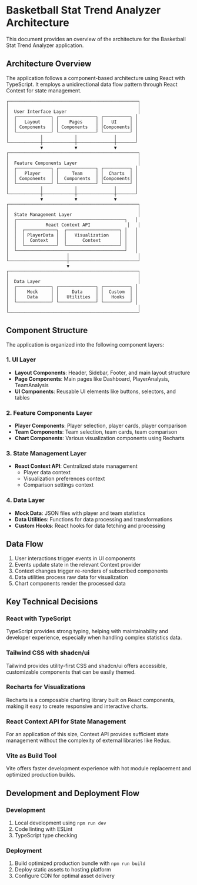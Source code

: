 # Basketball Stat Trend Analyzer Architecture

This document provides an overview of the architecture for the Basketball Stat Trend Analyzer application.

## Architecture Overview

The application follows a component-based architecture using React with TypeScript. It employs a unidirectional data flow pattern through React Context for state management.

```
┌─────────────────────────────────────────────────┐
│                                                 │
│  User Interface Layer                           │
│  ┌─────────────┐ ┌──────────────┐ ┌──────────┐ │
│  │   Layout    │ │    Pages     │ │   UI     │ │
│  │ Components  │ │ Components   │ │Components│ │
│  └─────────────┘ └──────────────┘ └──────────┘ │
│            │            │              │       │
└────────────┼────────────┼──────────────┼───────┘
             ▼            ▼              ▼
┌─────────────────────────────────────────────────┐
│                                                 │
│  Feature Components Layer                       │
│  ┌─────────────┐ ┌──────────────┐ ┌──────────┐ │
│  │   Player    │ │     Team     │ │  Charts  │ │
│  │ Components  │ │  Components  │ │Components│ │
│  └─────────────┘ └──────────────┘ └──────────┘ │
│            │            │              │       │
└────────────┼────────────┼──────────────┼───────┘
             ▼            ▼              ▼
┌─────────────────────────────────────────────────┐
│                                                 │
│  State Management Layer                         │
│  ┌─────────────────────────────────────────┐   │
│  │           React Context API              │   │
│  │  ┌────────────┐  ┌────────────────────┐ │   │
│  │  │ PlayerData │  │   Visualization    │ │   │
│  │  │  Context   │  │      Context       │ │   │
│  │  └────────────┘  └────────────────────┘ │   │
│  └─────────────────────────────────────────┘   │
│                      │                          │
└──────────────────────┼──────────────────────────┘
                       ▼
┌─────────────────────────────────────────────────┐
│                                                 │
│  Data Layer                                     │
│  ┌─────────────┐ ┌──────────────┐ ┌──────────┐ │
│  │    Mock     │ │     Data     │ │  Custom  │ │
│  │    Data     │ │   Utilities  │ │   Hooks  │ │
│  └─────────────┘ └──────────────┘ └──────────┘ │
│                                                 │
└─────────────────────────────────────────────────┘
```

## Component Structure

The application is organized into the following component layers:

### 1. UI Layer
- **Layout Components**: Header, Sidebar, Footer, and main layout structure
- **Page Components**: Main pages like Dashboard, PlayerAnalysis, TeamAnalysis
- **UI Components**: Reusable UI elements like buttons, selectors, and tables

### 2. Feature Components Layer
- **Player Components**: Player selection, player cards, player comparison
- **Team Components**: Team selection, team cards, team comparison
- **Chart Components**: Various visualization components using Recharts

### 3. State Management Layer
- **React Context API**: Centralized state management
  - Player data context
  - Visualization preferences context
  - Comparison settings context

### 4. Data Layer
- **Mock Data**: JSON files with player and team statistics
- **Data Utilities**: Functions for data processing and transformations
- **Custom Hooks**: React hooks for data fetching and processing

## Data Flow

1. User interactions trigger events in UI components
2. Events update state in the relevant Context provider
3. Context changes trigger re-renders of subscribed components
4. Data utilities process raw data for visualization
5. Chart components render the processed data

## Key Technical Decisions

### React with TypeScript
TypeScript provides strong typing, helping with maintainability and developer experience, especially when handling complex statistics data.

### Tailwind CSS with shadcn/ui
Tailwind provides utility-first CSS and shadcn/ui offers accessible, customizable components that can be easily themed.

### Recharts for Visualizations
Recharts is a composable charting library built on React components, making it easy to create responsive and interactive charts.

### React Context API for State Management
For an application of this size, Context API provides sufficient state management without the complexity of external libraries like Redux.

### Vite as Build Tool
Vite offers faster development experience with hot module replacement and optimized production builds.

## Development and Deployment Flow

### Development
1. Local development using `npm run dev`
2. Code linting with ESLint
3. TypeScript type checking

### Deployment
1. Build optimized production bundle with `npm run build`
2. Deploy static assets to hosting platform
3. Configure CDN for optimal asset delivery